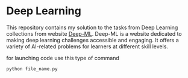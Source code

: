 # Deep Learning 

This repository contains my solution to the tasks from Deep Learning collections from website [Deep-ML](https://www.deep-ml.com/). Deep-ML is a website dedicated to making deep learning challenges accessible and engaging. It offers a variety of AI-related problems for learners at different skill levels.

for launching code use this type of command
```bash
python file_name.py
```